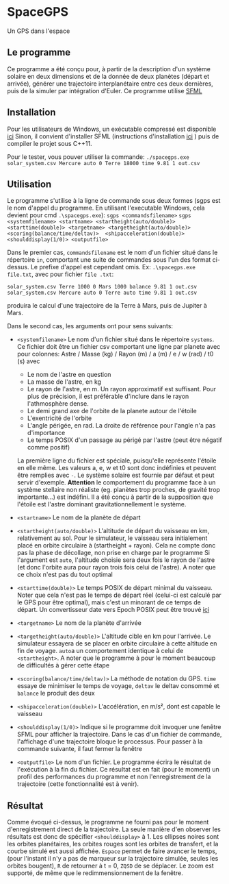 # SpaceGPS
 Un GPS dans l'espace

## Le programme
Ce programme a été conçu pour, à partir de la description d'un système solaire en deux dimensions et de la donnée de deux planètes (départ et arrivée), générer une trajectoire interplanétaire entre ces deux dernières, puis de la simuler par intégration d'Euler.
Ce programme utilise [SFML](https://www.sfml-dev.org/)

## Installation
Pour les utilisateurs de Windows, un exécutable compressé est disponible [ici](https://github.com/couisse/SpaceGPS/releases)
Sinon, il convient d'installer SFML (instructions d'installation [ici](https://www.sfml-dev.org/tutorials/2.6/) ) puis de compiler le projet sous C++11.

Pour le tester, vous pouver utiliser la commande:
`./spacegps.exe solar_system.csv Mercure auto 0 Terre 18000 time 9.81 1 out.csv`

## Utilisation
Le programme s'utilise à la ligne de commande sous deux formes (sgps est le nom d'appel du programme. En utilisant l'executable Windows, cela devient pour cmd `.\spacegps.exe`):
`sgps <commandsfilename>`
`sgps <systemfilename> <startname> <startheight(auto/double)> <starttime(double)> <targetname> <targetheight(auto/double)>
 <scoring(balance/time/deltav)>  <shipacceleration(double)> <shoulddisplay(1/0)> <outputfile>
`

Dans le premier cas, `commandsfilename` est le nom d'un fichier situé dans le répertoire `in`, comportant une suite de commandes sous l'un des format ci-dessus. Le prefixe d'appel est cependant omis.
Ex:
`.\spacegps.exe file.txt`, avec pour fichier `file .txt`:
```
solar_system.csv Terre 1000 0 Mars 1000 balance 9.81 1 out.csv
solar_system.csv Mercure auto 0 Terre auto time 9.81 1 out.csv
```
produira le calcul d'une trajectoire de la Terre à Mars, puis de Jupiter à Mars.


Dans le second cas, les arguments ont pour sens suivants:
+ `<systemfilename>` Le nom d'un fichier situé dans le répertoire `systems`. Ce fichier doit être un fichier csv comportant une ligne par planete avec pour colonnes:
    Astre /	Masse (kg)	/ Rayon (m)	/ a (m)	/ e	 / w (rad) / t0 (s) avec
    - Le nom de l'astre en question
    - La masse de l'astre, en kg
    - Le rayon de l'astre, en m. Un rayon approximatif est suffisant. Pour plus de précision, il est préférable d'inclure dans le rayon l'athmosphère dense.
    - Le demi grand axe de l'orbite de la planete autour de l'étoile
    - L'exentricité de l'orbite
    - L'angle périgée, en rad. La droite de référence pour l'angle n'a pas d'importance
    - Le temps POSIX d'un passage au périgé par l'astre (peut être négatif comme positif)

    La première ligne du fichier est spéciale, puisqu'elle représente l'étoile en elle même. Les valeurs a, e, w et t0 sont donc indéfinies et peuvent être remplies avec `-`. Le système solaire est fournie par défaut et peut servir d'exemple.
    **Attention** le comportement du programme face à un système stellaire non réaliste (eg. planètes trop proches, de gravité trop importante...) est indéfini. Il a été conçu à partir de la supposition que l'étoile est l'astre dominant gravitationnellement le système.

+ `<startname>` Le nom de la planète de départ
+ `<startheight(auto/double)>` L'altitude de départ du vaisseau en km, relativement au sol. Pour le simulateur, le vaisseau sera initialement placé en orbite circulaire à (startheight + rayon). Cela ne compte donc pas la phase de décollage, non prise en charge par le programme Si l'argument est `auto`, l'altitude choisie sera deux fois le rayon de l'astre (et donc l'orbite aura pour rayon trois fois celui de l'astre). A noter que ce choix n'est pas du tout optimal
+ `<starttime(double)>` Le temps POSIX de départ minimal du vaisseau. Noter que cela n'est pas le temps de départ réel (celui-ci est calculé par le GPS pour être optimal), mais c'est un minorant de ce temps de départ. Un convertisseur date vers Epoch POSIX peut être trouvé [ici](https://www.epochconverter.com/)
+ `<targetname>` Le nom de  la planète d'arrivée
+ `<targetheight(auto/double)>` L'altitude cible en km pour l'arrivée. Le simulateur essayera de se placer en orbite circulaire à cette altitude en fin de voyage. `auto`a un comportement identique à celui de `<startheight>`. A noter que le programme à pour le moment beaucoup de difficultés à gérer cette étape
+ `<scoring(balance/time/deltav)>` La méthode de notation du GPS. `time` essaye de minimiser le temps de voyage, `deltav` le deltav consommé et `balance` le produit des deux
+ `<shipacceleration(double)>` L'accélération, en m/s², dont est capable le vaisseau
+ `<shoulddisplay(1/0)>` Indique si le programme doit invoquer une fenêtre SFML pour afficher la trajectoire. Dans le cas d'un fichier de commande, l'affichage d'une trajectoire bloque le processus. Pour passer à la commande suivante, il faut fermer la fenêtre
+ `<outputfile>` Le nom d'un fichier. Le programme écrira le résultat de l'exécution à la fin du fichier. Ce résultat est en fait (pour le moment) un profil des performances du programme et non l'enregistrement de la trajectoire (cette fonctionnalité est à venir).

## Résultat

Comme évoqué ci-dessus, le programme ne fourni pas pour le moment d'enregistrement direct de la trajectoire. La seule manière d'en observer les résultats est donc de spécifier `<shoulddisplay>` à 1. Les ellipses noires sont les orbites planétaires, les orbites rouges sont les orbites de transfert, et la courbe simulé est aussi affichée. `Espace` permet de faire avancer le temps, (pour l'instant il n'y a pas de marqueur sur la trajectoire simulée, seules les orbites bougent), `R` de retourner à t = 0, `ZQSD` de se déplacer. Le zoom est supporté, de même que le redimmensionnement de la fenêtre.